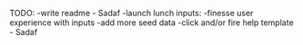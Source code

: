 TODO:
-write readme - Sadaf
-launch lunch inputs: 
    -finesse user experience with inputs
-add more seed data
-click and/or fire help template - Sadaf

